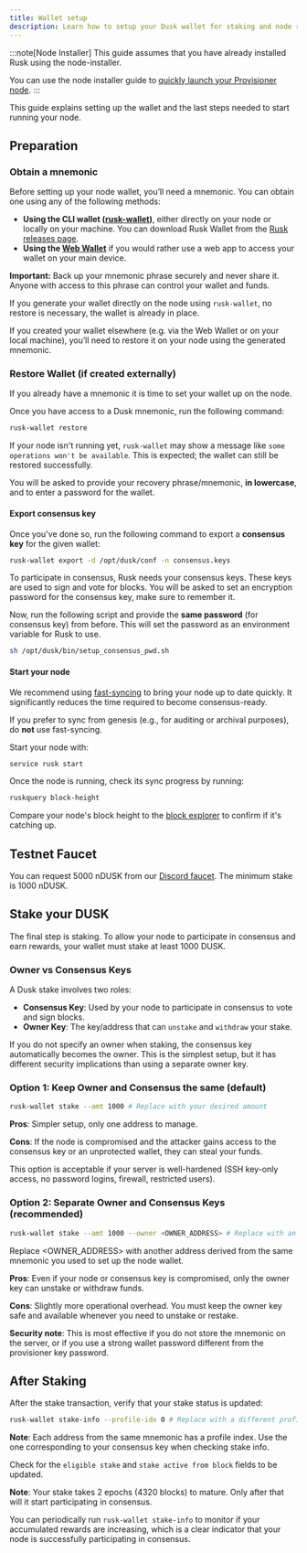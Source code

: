 ```yaml
---
title: Wallet setup
description: Learn how to setup your Dusk wallet for staking and node running.
---
```


:::note[Node Installer]
This guide assumes that you have already installed Rusk using the node-installer.

You can use the node installer guide to [quickly launch your Provisioner node](/operator/guides/provisioner-node).
:::

This guide explains setting up the wallet and the last steps needed to start running your node.

## Preparation

### Obtain a mnemonic

Before setting up your node wallet, you’ll need a mnemonic. You can obtain one using any of the following methods:

- **Using the CLI wallet ([rusk-wallet](https://github.com/dusk-network/rusk/blob/master/rusk-wallet/src/bin/README.md))**, either directly on your node or locally on your machine. You can download Rusk Wallet from the [Rusk releases page](https://github.com/dusk-network/rusk/releases?q=rusk+wallet&expanded=true).
- **Using the [Web Wallet](https://apps.dusk.network/wallet/setup/)** if you would rather use a web app to access your wallet on your main device.

**Important:** Back up your mnemonic phrase securely and never share it. Anyone with access to this phrase can control your wallet and funds.

If you generate your wallet directly on the node using `rusk-wallet`, no restore is necessary, the wallet is already in place.

If you created your wallet elsewhere (e.g. via the Web Wallet or on your local machine), you’ll need to restore it on your node using the generated mnemonic.

### Restore Wallet (if created externally)

If you already have a mnemonic it is time to set your wallet up on the node.

Once you have access to a Dusk mnemonic, run the following command:

```sh
rusk-wallet restore
```

If your node isn't running yet, `rusk-wallet` may show a message like `some operations won't be available`. This is expected; the wallet can still be restored successfully.

You will be asked to provide your recovery phrase/mnemonic, **in lowercase**, and to enter a password for the wallet.

#### Export consensus key

Once you've done so, run the following command to export a **consensus key** for the given wallet:

```sh
rusk-wallet export -d /opt/dusk/conf -n consensus.keys
```

To participate in consensus, Rusk needs your consensus keys. These keys are used to sign and vote for blocks. You will be asked to set an encryption password for the consensus key, make sure to remember it.

Now, run the following script and provide the **same password** (for consensus key) from before. This will set the password as an environment variable for Rusk to use.

```sh
sh /opt/dusk/bin/setup_consensus_pwd.sh
```

#### Start your node

We recommend using [fast-syncing](/operator/guides/fast-sync) to bring your node up to date quickly. It significantly reduces the time required to become consensus-ready.

If you prefer to sync from genesis (e.g., for auditing or archival purposes), do **not** use fast-syncing.

Start your node with:
```sh
service rusk start
```

Once the node is running, check its sync progress by running:

```sh
ruskquery block-height
```

Compare your node's block height to the [block explorer](https://explorer.dusk.network/) to confirm if it's catching up.

## Testnet Faucet

You can request 5000 nDUSK from our [Discord faucet](/operator/guides/nocturne-faucet). The minimum stake is 1000 nDUSK.

## Stake your DUSK

The final step is staking. To allow your node to participate in consensus and earn rewards, your wallet must stake at least 1000 DUSK.

### Owner vs Consensus Keys

A Dusk stake involves two roles:

- **Consensus Key**: Used by your node to participate in consensus to vote and sign blocks.
- **Owner Key**: The key/address that can `unstake` and `withdraw` your stake.

If you do not specify an owner when staking, the consensus key automatically becomes the owner. This is the simplest setup, but it has different security implications than using a separate owner key. 

### Option 1: Keep Owner and Consensus the same (default)

```sh
rusk-wallet stake --amt 1000 # Replace with your desired amount
```

**Pros**:
Simpler setup, only one address to manage.

**Cons**:
If the node is compromised and the attacker gains access to the consensus key or an unprotected wallet, they can steal your funds. 

This option is acceptable if your server is well-hardened (SSH key-only access, no password logins, firewall, restricted users).

### Option 2: Separate Owner and Consensus Keys (recommended)

```sh
rusk-wallet stake --amt 1000 --owner <OWNER_ADDRESS> # Replace with an address from the same mnemonic
```

Replace <OWNER_ADDRESS> with another address derived from the same mnemonic you used to set up the node wallet.

**Pros**:
Even if your node or consensus key is compromised, only the owner key can unstake or withdraw funds. 

**Cons**: 
Slightly more operational overhead. You must keep the owner key safe and available whenever you need to unstake or restake.

**Security note**: This is most effective if you do not store the mnemonic on the server, or if you use a strong wallet password different from the provisioner key password.

## After Staking

After the stake transaction, verify that your stake status is updated:

```sh
rusk-wallet stake-info --profile-idx 0 # Replace with a different profile if applicable
```

**Note**: Each address from the same mnemonic has a profile index. Use the one corresponding to your consensus key when checking stake info.

Check for the `eligible stake` and `stake active from block` fields to be updated.

**Note**: Your stake takes 2 epochs (4320 blocks) to mature. Only after that will it start participating in consensus.

You can periodically run `rusk-wallet stake-info` to monitor if your accumulated rewards are increasing, which is a clear indicator that your node is successfully participating in consensus.
